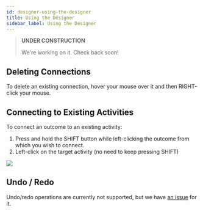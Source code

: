 ```yaml
---
id: designer-using-the-designer
title: Using the Designer
sidebar_label: Using the Designer
---
```


> **UNDER CONSTRUCTION**
>
> We're working on it. Check back soon!

## Deleting Connections

To delete an existing connection, hover your mouse over it and then RIGHT-click your mouse.

## Connecting to Existing Activities

To connect an outcome to an existing activity:

1. Press and hold the SHIFT button while left-clicking the outcome from which you wish to connect. 
2. Left-click on the target activity (no need to keep pressing SHIFT)

![](assets/guides/guides-document-approval-animation-1.gif)


## Undo / Redo

Undo/redo operations are currently not supported, but we have [an issue](https://github.com/elsa-workflows/elsa-core/issues/794) for it.